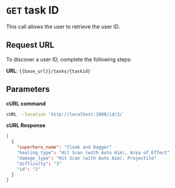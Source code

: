 # `GET` task ID

This call allows the user to retrieve the user ID.

## Request URL

To discover a user ID, complete the following steps:

**URL**: `{{base_url}}/tasks/{taskid}`

## Parameters

**cURL command**

```bash
cURL --location 'http://localhost:3000/id/2/`
```

**cURL Response**

```json
[
  {
    "superhero_name": "Cloak and Dagger"
    "healing_type": "Hit Scan (with Auto Aim), Area of Effect"
    "damage_type": "Hit Scan (with Auto Aim), Projectile"
    "difficulty": "3"
    "id": "2"
  }
]
```

